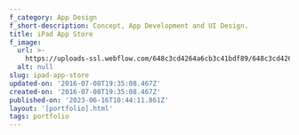 ```yaml
---
f_category: App Design
f_short-description: Concept, App Development and UI Design.
title: iPad App Store
f_image:
  url: >-
    https://uploads-ssl.webflow.com/648c3cd4264a6cb3c41bdf89/648c3cd4264a6cb3c41bdfa1_Photo-8.jpg
  alt: null
slug: ipad-app-store
updated-on: '2016-07-08T19:35:08.467Z'
created-on: '2016-07-08T19:35:08.467Z'
published-on: '2023-06-16T10:44:11.861Z'
layout: '[portfolio].html'
tags: portfolio
---
```



